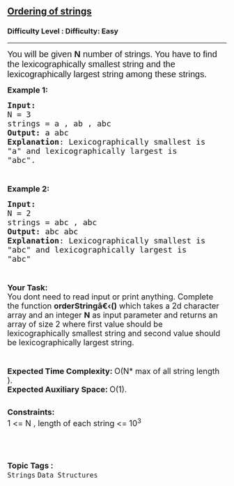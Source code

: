 <h2><a href="https://www.geeksforgeeks.org/problems/ordering-of-strings5527/1">Ordering of strings</a></h2><h3>Difficulty Level : Difficulty: Easy</h3><hr><div class="problems_problem_content__Xm_eO"><p><span style="font-size:20px"><span style="font-family:arial,helvetica,sans-serif">You will be given <strong>N</strong> number of strings. You have to find the lexicographically smallest string and the lexicographically largest string among these strings.</span></span></p>

<p><span style="font-size:18px"><strong>Example 1:</strong></span></p>

<pre><span style="font-size:18px"><strong>Input:</strong>
N = 3
strings = a , ab , abc
<strong>Output:</strong> a abc
<strong>Explanation</strong>: Lexicographically smallest is
"a" and lexicographically largest is
"abc".</span></pre>

<p>&nbsp;</p>

<p><span style="font-size:18px"><strong>Example 2:</strong></span></p>

<pre><span style="font-size:18px"><strong>Input:</strong>
N = 2
strings = abc , abc
<strong>Output:</strong> abc abc
<strong>Explanation</strong>: Lexicographically smallest is
"abc" and lexicographically largest is
"abc"</span></pre>

<p>&nbsp;</p>

<p><span style="font-size:18px"><strong>Your Task: &nbsp;</strong><br>
You dont need to read input or print anything. Complete the function&nbsp;<strong>orderStringâ€‹</strong><strong>()</strong>&nbsp;which takes a 2d character array and an integer <strong>N</strong> as&nbsp;input parameter and returns an array of size 2&nbsp;where first value&nbsp;should be lexicographically smallest string and second value should be lexicographically largest string.</span></p>

<p>&nbsp;</p>

<p><span style="font-size:18px"><strong>Expected Time Complexity:&nbsp;</strong>O(N* max of all string length ).<br>
<strong>Expected Auxiliary Space:&nbsp;</strong>O(1).</span><br>
&nbsp;</p>

<p><span style="font-size:18px"><strong>Constraints:</strong><br>
1 &lt;= N , length of each string &lt;= 10<sup>3</sup></span></p>

<p>&nbsp;</p>
</div><br><p><span style=font-size:18px><strong>Topic Tags : </strong><br><code>Strings</code>&nbsp;<code>Data Structures</code>&nbsp;